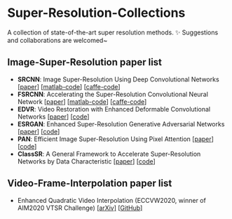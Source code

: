 # Super-Resolution-Collections

A collection of state-of-the-art super resolution methods.
✨ Suggestions and collaborations are welcomed~

## Image-Super-Resolution paper list

- **SRCNN**: Image Super-Resolution Using Deep Convolutional Networks [[paper](http://mmlab.ie.cuhk.edu.hk/projects/SRCNN.html)] [[matlab-code](http://mmlab.ie.cuhk.edu.hk/projects/SRCNN/SRCNN_v1.zip)] [[caffe-code](http://mmlab.ie.cuhk.edu.hk/projects/SRCNN/SRCNN_train.zip)]
- **FSRCNN**:  Accelerating the Super-Resolution Convolutional Neural Network [[paper](https://arxiv.org/abs/1608.00367)] [[matlab-code](https://drive.google.com/open?id=0B7tU5Pj1dfCMVktYZUN2aV8xVTQ)] [[caffe-code](https://drive.google.com/open?id=0B7tU5Pj1dfCMWjhhaE1HR3dqcGs)]
- **EDVR**: Video Restoration with Enhanced Deformable Convolutional Networks [[paper](https://arxiv.org/abs/1905.02716)] [[code](https://github.com/xinntao/EDVR)]
- **ESRGAN**: Enhanced Super-Resolution Generative Adversarial Networks [[paper](https://arxiv.org/abs/1809.00219)] [[code](https://github.com/xinntao/ESRGAN)]
- **PAN**: Efficient Image Super-Resolution Using Pixel Attention [[paper](https://arxiv.org/abs/2010.01073)] [[code](https://github.com/zhaohengyuan1/PAN)]
- **ClassSR**: A General Framework to Accelerate Super-Resolution Networks by Data Characteristic [[paper](https://arxiv.org/abs/2103.04039)] [[code](https://github.com/Xiangtaokong/ClassSR)]

## Video-Frame-Interpolation paper list

- Enhanced Quadratic Video Interpolation (ECCVW2020, winner of AIM2020 VTSR Challenge) [[arXiv\]](https://arxiv.org/pdf/2009.04642.pdf) [[GitHub\]](https://github.com/lyh-18/EQVI)



